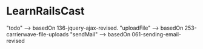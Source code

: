 # LearnRailsCast
"todo" --> basedOn 136-jquery-ajax-revised.
"uploadFile" --> basedOn 253-carrierwave-file-uploads
"sendMail" --> basedOn 061-sending-email-revised
